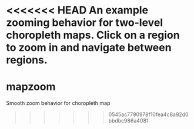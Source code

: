 <<<<<<< HEAD
An example zooming behavior for two-level choropleth maps. Click on a region to zoom in and navigate between regions. 
=======
mapzoom
=======

Smooth zoom behavior for choropleth map
>>>>>>> 0545ac7790978f10fea4c8a92d0bbdbc986a4081
